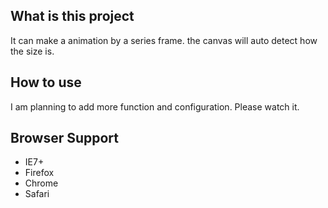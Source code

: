## What is this project
It can make a animation by a series frame. the canvas will auto detect how the size is.

## How to use
I am planning to add more function and configuration. Please watch it.

## Browser Support
* IE7+
* Firefox
* Chrome
* Safari

